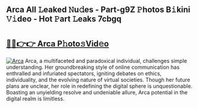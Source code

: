 ## Arca All 𝙻eaked 𝙽u𝚍es - Part-g9Z 𝙿hotos B𝚒kini 𝚅𝚒deo - Hot 𝙿art 𝙻eaks 7cbgq

# <h2><a href="http://ld4y0d.urlbe.top/?page=Arca">🔗🔗👉👉 Arca P𝚑oto𝚜Vid𝚎o</a></h2>

[![Arca](https://i.imgur.com/eBuTRDB.gif)](http://ld4y0d.urlbe.top/?page=Arca)
Arca, a multifaceted and paradoxical individual, challenges simple understanding. Her groundbreaking style of online communication has enthralled and infuriated spectators, igniting debates on ethics, individuality, and the evolving nature of virtual societies. Though her future plans are unclear, her role in redefining the digital sphere is unquestionable. Boasting an unyielding resolve and undeniable allure, Arca potential in the digital realm is limitless.
